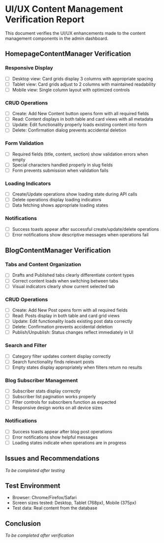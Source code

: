 # UI/UX Content Management Verification Report

This document verifies the UI/UX enhancements made to the content management components in the admin dashboard.

## HomepageContentManager Verification

### Responsive Display
- [ ] Desktop view: Card grids display 3 columns with appropriate spacing
- [ ] Tablet view: Card grids adjust to 2 columns with maintained readability
- [ ] Mobile view: Single column layout with optimized controls

### CRUD Operations
- [ ] Create: Add New Content button opens form with all required fields
- [ ] Read: Content displays in both table and card views with all metadata
- [ ] Update: Edit functionality properly loads existing content into form
- [ ] Delete: Confirmation dialog prevents accidental deletion

### Form Validation
- [ ] Required fields (title, content, section) show validation errors when empty
- [ ] Special characters handled properly in slug fields
- [ ] Form prevents submission when validation fails

### Loading Indicators
- [ ] Create/Update operations show loading state during API calls
- [ ] Delete operations display loading indicators
- [ ] Data fetching shows appropriate loading states

### Notifications
- [ ] Success toasts appear after successful create/update/delete operations
- [ ] Error notifications show descriptive messages when operations fail

## BlogContentManager Verification

### Tabs and Content Organization
- [ ] Drafts and Published tabs clearly differentiate content types
- [ ] Correct content loads when switching between tabs
- [ ] Visual indicators clearly show current selected tab

### CRUD Operations
- [ ] Create: Add New Post opens form with all required fields
- [ ] Read: Posts display in both table and card grid views
- [ ] Update: Edit functionality loads existing post data correctly
- [ ] Delete: Confirmation prevents accidental deletion
- [ ] Publish/Unpublish: Status changes reflect immediately in UI

### Search and Filter
- [ ] Category filter updates content display correctly
- [ ] Search functionality finds relevant posts
- [ ] Empty states display appropriately when filters return no results

### Blog Subscriber Management
- [ ] Subscriber stats display correctly
- [ ] Subscriber list pagination works properly
- [ ] Filter controls for subscribers function as expected
- [ ] Responsive design works on all device sizes

### Notifications
- [ ] Success toasts appear after blog post operations
- [ ] Error notifications show helpful messages
- [ ] Loading states indicate when operations are in progress

## Issues and Recommendations

*To be completed after testing*

## Test Environment
- Browser: Chrome/Firefox/Safari
- Screen sizes tested: Desktop, Tablet (768px), Mobile (375px)
- Test data: Real content from the database

## Conclusion

*To be completed after verification*
